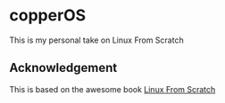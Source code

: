 # copperOS

This is my personal take on Linux From Scratch

## Acknowledgement

This is based on the awesome book [Linux From Scratch](https://www.linuxfromscratch.org/index.html)
